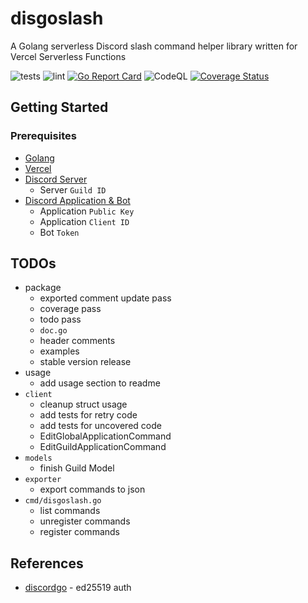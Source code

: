 # disgoslash
A Golang serverless Discord slash command helper library written for Vercel Serverless Functions

![tests](https://github.com/wafer-bw/disgoslash/workflows/tests/badge.svg)
![lint](https://github.com/wafer-bw/disgoslash/workflows/lint/badge.svg)
[![Go Report Card](https://goreportcard.com/badge/github.com/wafer-bw/disgoslash)](https://goreportcard.com/report/github.com/wafer-bw/disgoslash)
![CodeQL](https://github.com/wafer-bw/disgoslash/workflows/CodeQL/badge.svg)
[![Coverage Status](https://coveralls.io/repos/github/wafer-bw/disgoslash/badge.svg)](https://coveralls.io/github/wafer-bw/disgoslash)

## Getting Started

### Prerequisites
* [Golang](https://golang.org/dl/)
* [Vercel](https://vercel.com/)
* [Discord Server](https://discord.com/)
    * Server `Guild ID`
* [Discord Application & Bot](https://discord.com/developers/applications)
    * Application `Public Key`
    * Application `Client ID`
    * Bot `Token`

## TODOs
* package
    * exported comment update pass
    * coverage pass
    * todo pass
    * `doc.go`
    * header comments
    * examples
    * stable version release
* usage
    * add usage section to readme
* `client`
    * cleanup struct usage
    * add tests for retry code
    * add tests for uncovered code
    * EditGlobalApplicationCommand
    * EditGuildApplicationCommand
* `models`
    * finish Guild Model
* `exporter`
    * export commands to json
* `cmd/disgoslash.go`
    * list commands
    * unregister commands
    * register commands


## References
* [discordgo](https://github.com/bwmarrin/discordgo) - ed25519 auth
